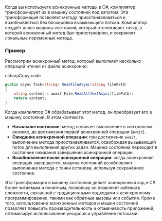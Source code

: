 
Когда вы используете асинхронные методы в C#, компилятор трансформирует их в машину состояний под капотом. Эта трансформация позволяет методу приостанавливаться и возобновляться без блокировки вызывающего потока. Компилятор создаёт класс машины состояний, который отслеживает точку, в которой асинхронный метод был приостановлен, и сохраняет локальные переменные метода.

### Пример

Рассмотрим асинхронный метод, который выполняет несколько операций чтения из файла асинхронно:

csharpCopy code

```C#
public async Task<string> ReadFileAsync(string filePath)
{
    string content = await File.ReadAllTextAsync(filePath);
    return content;
}
```

Когда компилятор C# обрабатывает этот метод, он преобразует его в машину состояний. В этом контексте:

- **Начальное состояние**: метод начинает выполнение в синхронном режиме, до достижения первой асинхронной операции (`await`).
- **Ожидание асинхронной операции**: при достижении `await`, выполнение метода приостанавливается, освобождая вызывающий поток для выполнения других задач. Машина состояний переходит в состояние ожидания завершения асинхронной операции.
- **Возобновление после асинхронной операции**: когда асинхронная операция завершается, машина состояний возобновляет выполнение метода с точки останова, используя сохранённое состояние.

Эта трансформация в машину состояний делает асинхронный код в C# более читаемым и понятным, поскольку он позволяет избежать сложности, связанной с традиционными подходами к асинхронному программированию, такими как обратные вызовы или события. Кроме того, использование асинхронных методов и машин состояний позволяет повысить производительность и отзывчивость приложений, оптимизируя использование ресурсов и управление потоками.